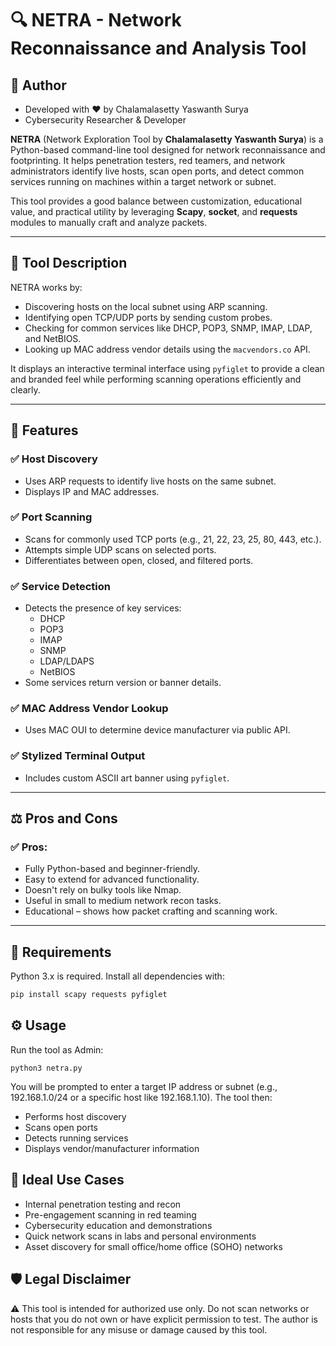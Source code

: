 # 🔍 NETRA - Network Reconnaissance and Analysis Tool
## 🙌 Author
- Developed with ❤️ by Chalamalasetty Yaswanth Surya
- Cybersecurity Researcher & Developer


**NETRA** (Network Exploration Tool by **Chalamalasetty Yaswanth Surya**) is a Python-based command-line tool designed for network reconnaissance and footprinting. It helps penetration testers, red teamers, and network administrators identify live hosts, scan open ports, and detect common services running on machines within a target network or subnet.

This tool provides a good balance between customization, educational value, and practical utility by leveraging **Scapy**, **socket**, and **requests** modules to manually craft and analyze packets.

---

## 🧠 Tool Description

NETRA works by:
- Discovering hosts on the local subnet using ARP scanning.
- Identifying open TCP/UDP ports by sending custom probes.
- Checking for common services like DHCP, POP3, SNMP, IMAP, LDAP, and NetBIOS.
- Looking up MAC address vendor details using the `macvendors.co` API.

It displays an interactive terminal interface using `pyfiglet` to provide a clean and branded feel while performing scanning operations efficiently and clearly.

---

## 🚀 Features

### ✅ Host Discovery
- Uses ARP requests to identify live hosts on the same subnet.
- Displays IP and MAC addresses.

### ✅ Port Scanning
- Scans for commonly used TCP ports (e.g., 21, 22, 23, 25, 80, 443, etc.).
- Attempts simple UDP scans on selected ports.
- Differentiates between open, closed, and filtered ports.

### ✅ Service Detection
- Detects the presence of key services:
  - DHCP
  - POP3
  - IMAP
  - SNMP
  - LDAP/LDAPS
  - NetBIOS
- Some services return version or banner details.

### ✅ MAC Address Vendor Lookup
- Uses MAC OUI to determine device manufacturer via public API.

### ✅ Stylized Terminal Output
- Includes custom ASCII art banner using `pyfiglet`.

---

## ⚖️ Pros and Cons

### ✅ Pros:
- Fully Python-based and beginner-friendly.
- Easy to extend for advanced functionality.
- Doesn't rely on bulky tools like Nmap.
- Useful in small to medium network recon tasks.
- Educational – shows how packet crafting and scanning work.

---

## 🧰 Requirements

Python 3.x is required. Install all dependencies with:

```bash
pip install scapy requests pyfiglet
```
## ⚙️ Usage
Run the tool as Admin:
```Terminal
python3 netra.py
```

You will be prompted to enter a target IP address or subnet (e.g., 192.168.1.0/24 or a specific host like 192.168.1.10). The tool then:
- Performs host discovery
- Scans open ports
- Detects running services
- Displays vendor/manufacturer information

## 🧪 Ideal Use Cases
- Internal penetration testing and recon
- Pre-engagement scanning in red teaming
- Cybersecurity education and demonstrations
- Quick network scans in labs and personal environments
- Asset discovery for small office/home office (SOHO) networks

## 🛡️ Legal Disclaimer
⚠️ This tool is intended for authorized use only. Do not scan networks or hosts that you do not own or have explicit permission to test. The author is not responsible for any misuse or damage caused by this tool.
